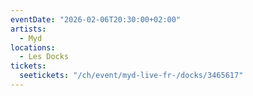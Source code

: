 ```yaml
---
eventDate: "2026-02-06T20:30:00+02:00"
artists:
  - Myd
locations:
  - Les Docks
tickets:
  seetickets: "/ch/event/myd-live-fr-/docks/3465617"
---
```

